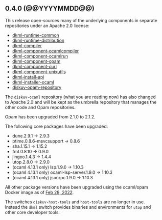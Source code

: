 ## 0.4.0 (@@YYYYMMDD@@)

This release open-sources many of the underlying components in
separate repositories under an Apache 2.0 license:

* [dkml-runtime-common](https://github.com/diskuv/dkml-runtime-common)
* [dkml-runtime-distribution](https://github.com/diskuv/dkml-runtime-distribution)
* [dkml-compiler](https://github.com/diskuv/dkml-compiler)
* [dkml-component-ocamlcompiler](http://github.com/diskuv/dkml-component-ocamlcompiler)
* [dkml-component-ocamlrun](http://github.com/diskuv/dkml-component-ocamlrun)
* [dkml-component-opam](http://github.com/diskuv/dkml-component-opam)
* [dkml-component-curl](http://github.com/diskuv/dkml-component-curl)
* [dkml-component-unixutils](http://github.com/diskuv/dkml-component-unixutils)
* [dkml-install-api](https://diskuv.github.io/dkml-install-api/index.html)
* [dkml-installer-ocaml](http://github.com/diskuv/dkml-installer-ocaml)
* [diskuv-opam-repository](https://github.com/diskuv/diskuv-opam-repository)

The `diskuv-ocaml` repository (what you are reading now) has also changed to
Apache 2.0 and will be kept as the umbrella repository that manages the other
code and Opam repositories.

Opam has been upgraded from 2.1.0 to 2.1.2.

The following core packages have been upgraded:

* dune.2.9.1 -> 2.9.3
* ptime.0.8.6-msvcsupport -> 0.8.6
* sha.1.15.1 -> 1.15.2
* fmt.0.8.10 -> 0.9.0
* jingoo.1.4.3 -> 1.4.4
* utop.2.8.0 -> 2.9.0
* (ocaml 4.13.1 only) lsp.1.9.0 -> 1.10.3
* (ocaml 4.13.1 only) ocaml-lsp-server.1.9.0 -> 1.10.3
* (ocaml 4.13.1 only) jsonrpc.1.9.0 -> 1.10.3

All other package versions have been upgraded using the
ocaml/opam Docker image as of [Feb 28, 2022](https://hub.docker.com/layers/ocaml/opam/windows-msvc-ltsc2022-ocaml-4.12/images/sha256-a96f023f0878154170af6471a0f57d1122f7e90ea3f43c33fef2a16e168e1776).

The switches `diskuv-host-tools` and `host-tools` are no longer in use. Instead
the `dkml` switch provides binaries and environments for `utop` and other core
developer tools.
